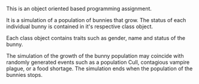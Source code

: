 This is an object oriented based programming assignment.

It is a simulation of a population of bunnies that grow. The status of each individual bunny is contained in it's respective class object.

Each class object contains traits such as gender, name and status of the bunny.

The simulation of the growth of the bunny population may coincide with randomly generated events such as a population Cull, contagious vampire plague, 
or a food shortage. The simulation ends when the population of the bunnies stops.
